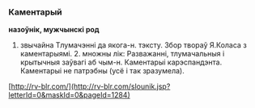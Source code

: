 ### Каментарый
**назоўнік, мужчынскі род**

1. звычайна Тлумачэнні да якога-н. тэксту. Збор твораў Я.Коласа з каментарыямі. 2. множны лік: Разважанні, тлумачальныя і крытычныя заўвагі аб чым-н. Каментарыі карэспандэнта. Каментарыі не патрэбны (усё і так зразумела).

<a rel="author">[http://rv-blr.com/](http://rv-blr.com/slounik.jsp?letterId=0&maskId=0&pageId=1284)</a>
